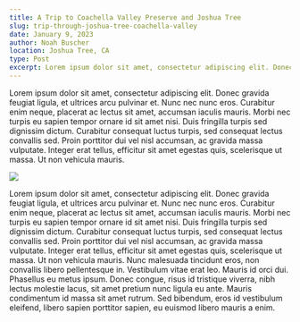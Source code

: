 ```yaml
---
title: A Trip to Coachella Valley Preserve and Joshua Tree
slug: trip-through-joshua-tree-coachella-valley
date: January 9, 2023
author: Noah Buscher
location: Joshua Tree, CA
type: Post
excerpt: Lorem ipsum dolor sit amet, consectetur adipiscing elit. Donec gravida feugiat ligula, et ultrices arcu pulvinar et. Nunc nec nunc eros. Curabitur enim neque, placerat ac lectus sit amet, accumsan iaculis mauris.
---
```


<p className="text-sm leading-8 max-w-screen-md mx-auto">
	Lorem ipsum dolor sit amet, consectetur adipiscing elit. Donec
	gravida feugiat ligula, et ultrices arcu pulvinar et. Nunc nec nunc
	eros. Curabitur enim neque, placerat ac lectus sit amet, accumsan
	iaculis mauris. Morbi nec turpis eu sapien tempor ornare id sit amet
	nisi. Duis fringilla turpis sed dignissim dictum. Curabitur
	consequat luctus turpis, sed consequat lectus convallis sed. Proin
	porttitor dui vel nisl accumsan, ac gravida massa vulputate. Integer
	erat tellus, efficitur sit amet egestas quis, scelerisque ut massa.
	Ut non vehicula mauris.
</p>

<img
	src="/media/jt.jpeg"
	className="rounded-3xl max-w-screen-lg mx-auto w-full"
/>

<p className="text-sm leading-8 max-w-screen-md mx-auto">
	Lorem ipsum dolor sit amet, consectetur adipiscing elit. Donec
	gravida feugiat ligula, et ultrices arcu pulvinar et. Nunc nec nunc
	eros. Curabitur enim neque, placerat ac lectus sit amet, accumsan
	iaculis mauris. Morbi nec turpis eu sapien tempor ornare id sit amet
	nisi. Duis fringilla turpis sed dignissim dictum. Curabitur
	consequat luctus turpis, sed consequat lectus convallis sed. Proin
	porttitor dui vel nisl accumsan, ac gravida massa vulputate. Integer
	erat tellus, efficitur sit amet egestas quis, scelerisque ut massa.
	Ut non vehicula mauris. Nunc malesuada tincidunt eros, non convallis
	libero pellentesque in. Vestibulum vitae erat leo. Mauris id orci
	dui. Phasellus eu metus ipsum. Donec congue, risus id tristique
	viverra, nibh lectus molestie lacus, sit amet pretium nunc ligula eu
	ante. Mauris condimentum id massa sit amet rutrum. Sed bibendum,
	eros id vestibulum eleifend, libero sapien porttitor sapien, eu
	euismod libero mauris a enim.
</p>
